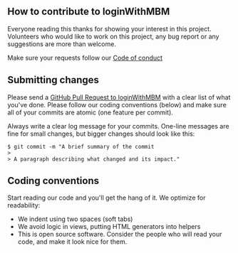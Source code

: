 ## How to contribute to loginWithMBM

Everyone reading this thanks for showing your interest in this project. Volunteers who would like to work on 
this project, any bug report or any suggestions are more than welcome.

Make sure your requests follow our [Code of conduct](https://github.com/minal6066/loginWithMBM/blob/main/CODE_OF_CONDUCT.md)

## Submitting changes

Please send a [GitHub Pull Request to loginWithMBM](https://github.com/minal6066/loginWithMBM/pulls)
with a clear list of what you've done. 
Please follow our coding conventions (below) and make sure all of your commits are atomic (one feature per commit).

Always write a clear log message for your commits. One-line messages are fine for small changes, but bigger changes should look like this:

    $ git commit -m "A brief summary of the commit
    > 
    > A paragraph describing what changed and its impact."

## Coding conventions

Start reading our code and you'll get the hang of it. We optimize for readability:

  * We indent using two spaces (soft tabs)
  * We avoid logic in views, putting HTML generators into helpers
  * This is open source software. Consider the people who will read your code, and make it look nice for them.
  
